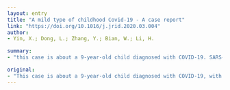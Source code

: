 ```yaml
---
layout: entry
title: "A mild type of childhood Covid-19 - A case report"
link: "https://doi.org/10.1016/j.jrid.2020.03.004"
author:
- Yin, X.; Dong, L.; Zhang, Y.; Bian, W.; Li, H.

summary:
- "this case is about a 9-year-old child diagnosed with COVID-19. SARS-CoV-2 nucleic acids testing was positive, while chest CT examination was negative. Isolation measures should still be taken to avoid infecting others. The clinical classification was light; isolation measures should be taken."

original:
- "This case is about a 9-year-old child diagnosed with COVID-19, with a history of epidemiology; SARS-CoV-2 nucleic acids testing was positive, while chest CT examination was negative. The clinical classification was light. Nonetheless, isolation measures should still be taken to avoid infecting others."
---
```


